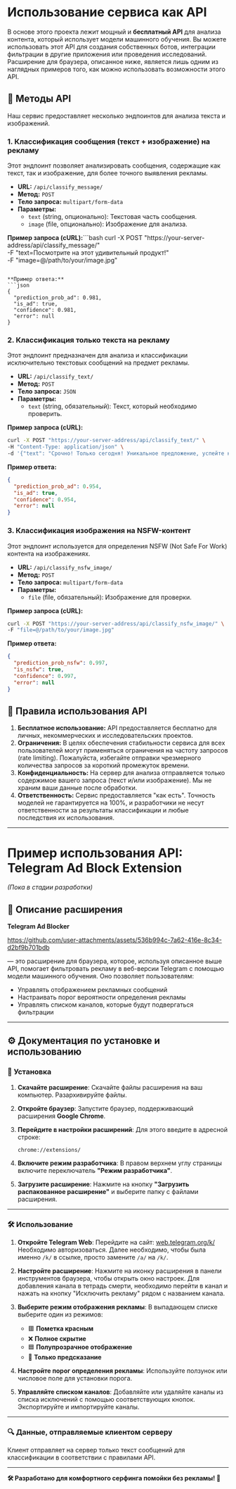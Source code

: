 # Использование сервиса как API

В основе этого проекта лежит мощный и **бесплатный API** для анализа контента, который использует модели машинного обучения. Вы можете использовать этот API для создания собственных ботов, интеграции фильтрации в другие приложения или проведения исследований. Расширение для браузера, описанное ниже, является лишь одним из наглядных примеров того, как можно использовать возможности этого API.

## 📖 Методы API

Наш сервис предоставляет несколько эндпоинтов для анализа текста и изображений.

### 1. Классификация сообщения (текст + изображение) на рекламу

Этот эндпоинт позволяет анализировать сообщения, содержащие как текст, так и изображение, для более точного выявления рекламы.

- **URL:** `/api/classify_message/`
- **Метод:** `POST`
- **Тело запроса:** `multipart/form-data`
- **Параметры:**
    - `text` (string, опционально): Текстовая часть сообщения.
    - `image` (file, опционально): Изображение для анализа.

**Пример запроса (cURL):**```bash
curl -X POST "https://your-server-address/api/classify_message/" \
-F "text=Посмотрите на этот удивительный продукт!" \
-F "image=@/path/to/your/image.jpg"
```

**Пример ответа:**
```json
{
  "prediction_prob_ad": 0.981,
  "is_ad": true,
  "confidence": 0.981,
  "error": null
}
```

### 2. Классификация только текста на рекламу

Этот эндпоинт предназначен для анализа и классификации исключительно текстовых сообщений на предмет рекламы.

- **URL:** `/api/classify_text/`
- **Метод:** `POST`
- **Тело запроса:** `JSON`
- **Параметры:**
    - `text` (string, обязательный): Текст, который необходимо проверить.

**Пример запроса (cURL):**
```bash
curl -X POST "https://your-server-address/api/classify_text/" \
-H "Content-Type: application/json" \
-d '{"text": "Срочно! Только сегодня! Уникальное предложение, успейте купить!"}'
```

**Пример ответа:**
```json
{
  "prediction_prob_ad": 0.954,
  "is_ad": true,
  "confidence": 0.954,
  "error": null
}
```

### 3. Классификация изображения на NSFW-контент

Этот эндпоинт используется для определения NSFW (Not Safe For Work) контента на изображениях.

- **URL:** `/api/classify_nsfw_image/`
- **Метод:** `POST`
- **Тело запроса:** `multipart/form-data`
- **Параметры:**
    - `file` (file, обязательный): Изображение для проверки.

**Пример запроса (cURL):**
```bash
curl -X POST "https://your-server-address/api/classify_nsfw_image/" \
-F "file=@/path/to/your/image.jpg"
```

**Пример ответа:**
```json
{
  "prediction_prob_nsfw": 0.997,
  "is_nsfw": true,
  "confidence": 0.997,
  "error": null
}
```

## 📜 Правила использования API

1.  **Бесплатное использование:** API предоставляется бесплатно для личных, некоммерческих и исследовательских проектов.
2.  **Ограничения:** В целях обеспечения стабильности сервиса для всех пользователей могут применяться ограничения на частоту запросов (rate limiting). Пожалуйста, избегайте отправки чрезмерного количества запросов за короткий промежуток времени.
3.  **Конфиденциальность:** На сервер для анализа отправляется только содержимое вашего запроса (текст и/или изображение). Мы не храним ваши данные после обработки.
4.  **Ответственность:** Сервис предоставляется "как есть". Точность моделей не гарантируется на 100%, и разработчики не несут ответственности за результаты классификации и любые последствия их использования.

---

# Пример использования API: Telegram Ad Block Extension
*(Пока в стадии разработки)*

## 📖 Описание расширения

**Telegram Ad Blocker**

https://github.com/user-attachments/assets/536b994c-7a62-416e-8c34-d2bf9b701bdb

— это расширение для браузера, которое, используя описанное выше API, помогает фильтровать рекламу в веб-версии Telegram с помощью модели машинного обучения.
Оно позволяет пользователям:
- Управлять отображением рекламных сообщений
- Настраивать порог вероятности определения рекламы
- Управлять списком каналов, которые будут подвергаться фильтрации

---

## ⚙️ Документация по установке и использованию

### 🚀 Установка

1.  **Скачайте расширение**:
    Скачайте файлы расширения на ваш компьютер. Разархивируйте файлы.

2.  **Откройте браузер**:
    Запустите браузер, поддерживающий расширения **Google Chrome**.

3.  **Перейдите в настройки расширений**:
    Для этого введите в адресной строке:
    ```
    chrome://extensions/
    ```

4.  **Включите режим разработчика**:
    В правом верхнем углу страницы включите переключатель **"Режим разработчика"**.

5.  **Загрузите расширение**:
    Нажмите на кнопку **"Загрузить распакованное расширение"** и выберите папку с файлами расширения.

---

### 🛠️ Использование

1.  **Откройте Telegram Web**:
    Перейдите на сайт: [web.telegram.org/k/](https://web.telegram.org/k/)
    Необходимо авторизоваться. Далее необходимо, чтобы была именно `/k/` в ссылке, просто замените `/a/` на `/k/`.

2.  **Настройте расширение**:
    Нажмите на иконку расширения в панели инструментов браузера, чтобы открыть окно настроек.
    Для добавления канала в тетрадь смерти, необходимо перейти в канал и нажать на кнопку "Исключить рекламу" рядом с названием канала.

3.  **Выберите режим отображения рекламы**:
    В выпадающем списке выберите один из режимов:
    - 🟥 **Пометка красным**
    - ❌ **Полное скрытие**
    - 🟦 **Полупрозрачное отображение**
    - 🤖 **Только предсказание**

4.  **Настройте порог определения рекламы**:
    Используйте ползунок или числовое поле для установки порога.

5.  **Управляйте списком каналов**:
    Добавляйте или удаляйте каналы из списка исключений с помощью соответствующих кнопок.
    Экспортируйте и импортируйте каналы.

---

### 🔍 Данные, отправляемые клиентом серверу
Клиент отправляет на сервер только текст сообщений для классификации в соответствии с правилами API.

---

**🛠️ Разработано для комфортного серфинга помойки без рекламы! 🚀**
